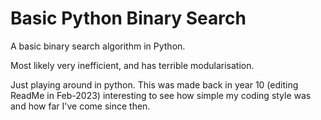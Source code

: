# Basic Python Binary Search

A basic binary search algorithm in Python.

Most likely very inefficient, and has terrible modularisation.

Just playing around in python. This was made back in year 10 (editing ReadMe in Feb-2023) interesting to see how simple my coding style was and how far I've come since then.
